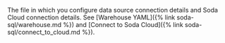 The file in which you configure data source connection details and Soda Cloud connection details. See [Warehouse YAML]({% link soda-sql/warehouse.md %}) and [Connect to Soda Cloud]({% link soda-sql/connect_to_cloud.md %}).